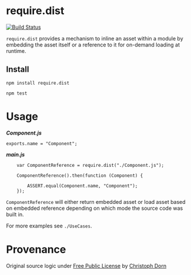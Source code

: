 require.dist
=============

[![Build Status](https://secure.travis-ci.org/pinf/require.dist.png)](https://travis-ci.org/pinf/require.dist)

`require.dist` provides a mechanism to inline an asset within a module by embedding
the asset itself or a reference to it for on-demand loading at runtime.


Install
-------

    npm install require.dist

    npm test


Usage
=====

***Component.js***
```
exports.name = "Component";
```

***main.js***
```
    var ComponentReference = require.dist("./Component.js");

    ComponentReference().then(function (Component) {

        ASSERT.equal(Component.name, "Component");
    });
```

`ComponentReference` will either return embedded asset or load asset based
on embedded reference depending on which mode the source code was built in.

For more examples see `./UseCases`.


Provenance
==========

Original source logic under [Free Public License](https://opensource.org/licenses/FPL-1.0.0) by [Christoph Dorn](http://christophdorn.com/)
